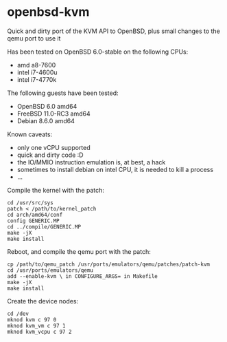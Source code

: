 # openbsd-kvm
Quick and dirty port of the KVM API to OpenBSD, plus small changes to the qemu port to use it

Has been tested on OpenBSD 6.0-stable on the following CPUs:
 - amd a8-7600
 - intel i7-4600u
 - intel i7-4770k

The following guests have been tested:
 - OpenBSD 6.0 amd64
 - FreeBSD 11.0-RC3 amd64
 - Debian 8.6.0 amd64

Known caveats:
 - only one vCPU supported
 - quick and dirty code :D
 - the IO/MMIO instruction emulation is, at best, a hack
 - sometimes to install debian on intel CPU, it is needed to kill a process
 - ...

Compile the kernel with the patch:

```
cd /usr/src/sys
patch < /path/to/kernel_patch
cd arch/amd64/conf 
config GENERIC.MP
cd ../compile/GENERIC.MP 
make -jX
make install
```

Reboot, and compile the qemu port with the patch:

```
cp /path/to/qemu_patch /usr/ports/emulators/qemu/patches/patch-kvm
cd /usr/ports/emulators/qemu
add --enable-kvm \ in CONFIGURE_ARGS= in Makefile
make -jX
make install
```

Create the device nodes:

```
cd /dev
mknod kvm c 97 0
mknod kvm_vm c 97 1
mknod kvm_vcpu c 97 2
```
